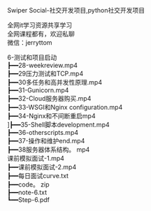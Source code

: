 Swiper Social-社交开发项目,python社交开发项目

全网it学习资源共享学习<br>全网课程都有，欢迎私聊<br>微信：jerryttom<br>

6-测试和项目启动<br> ┣━━28-weekreview.mp4<br> ┣━━29压力测试和TCP.mp4<br> ┣━━30多任务和高并发性原理.mp4<br> ┣━━31-Gunicorn.mp4<br> ┣━━32-Cloud服务器购买.mp4<br> ┣━━33-WSGI和Nginx configuration.mp4<br> ┣━━34-Nginx和不间断重启mp4<br> ]┣━━35-Shell脚本development.mp4<br> ┣━━36-otherscripts.mp4<br> ┣━━37-操作和维护end.mp4<br> ┣━━38服务器体系结构。 mp4<br> 课前模拟面试-1.mp4<br> ┣━━课前模拟面试-2.mp4<br> ┣━━每日面试curve.txt<br> ┣━━code。 zip<br> ┣━━note-6.txt<br> ┗━━Step-6.pdf